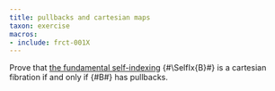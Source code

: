 ```yaml
---
title: pullbacks and cartesian maps
taxon: exercise
macros:
- include: frct-001X
---
```


Prove that [the fundamental self-indexing](frct-001X) {#\SelfIx{B}#} is a cartesian fibration if and only if {#B#} has pullbacks.
